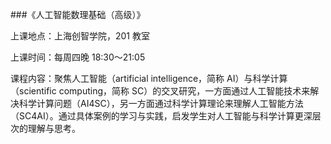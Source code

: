 ###《人工智能数理基础（高级）》

上课地点：上海创智学院，201 教室

上课时间：每周四晚 18:30～21:05

课程内容：聚焦人工智能（artificial intelligence，简称 AI）与科学计算（scientific computing，简称 SC）的交叉研究，一方面通过人工智能技术来解决科学计算问题（AI4SC），另一方面通过科学计算理论来理解人工智能方法（SC4AI）。通过具体案例的学习与实践，启发学生对人工智能与科学计算更深层次的理解与思考。
